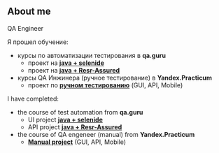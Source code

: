 ## About me  
QA Engineer

Я прошел обучение:
- курсы по автоматизации тестирования в **qa.guru** 
  - проект на [**java + selenide**](https://github.com/karabass18/diplom_UI)
  - проект на [**java + Resr-Assured**](https://github.com/karabass18/diplom_API)
- курсы QA Инжинера (ручное тестирование) в **Yandex.Praсticum**
  - проект по [**ручном тестированию**](https://github.com/karabass18/YandexPracticumProject)  (GUI, API, Mobile)

I have completed:
- the course of test automation from **qa.guru**
  - UI project [**java + selenide**](https://github.com/karabass18/diplom_UI)
  - API project [**java + Resr-Assured**](https://github.com/karabass18/diplom_API)
- the course of QA engeneer (manual) from **Yandex.Praсticum**
  -  [**Manual project**](https://github.com/karabass18/YandexPracticumProject)  (GUI, API, Mobile)
<!--
**karabass18/karabass18** is a ✨ _special_ ✨ repository because its `README.md` (this file) appears on your GitHub profile.

Here are some ideas to get you started:

- 🔭 I’m currently working on ...
- 🌱 I’m currently learning ...
- 👯 I’m looking to collaborate on ...
- 🤔 I’m looking for help with ...
- 💬 Ask me about ...
- 📫 How to reach me: ...
- 😄 Pronouns: ...
- ⚡ Fun fact: ...
-->
